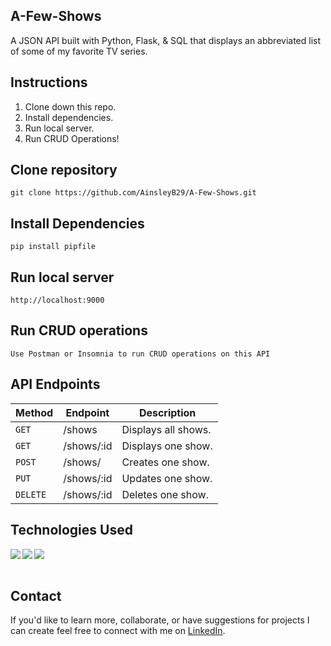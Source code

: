 ## A-Few-Shows

A JSON API built with Python, Flask, & SQL that displays an abbreviated list of some of my favorite TV series.

## Instructions
1. Clone down this repo.
2. Install dependencies.
3. Run local server.
4. Run CRUD Operations!

## Clone repository
`git clone https://github.com/AinsleyB29/A-Few-Shows.git`

## Install Dependencies
`pip install pipfile`

## Run local server
`http://localhost:9000`

## Run CRUD operations
`Use Postman or Insomnia to run CRUD operations on this API`

## API Endpoints

| Method | Endpoint     | Description         |
| ------ | ------------ | --------------------|
| `GET`    | /shows       | Displays all shows. |
| `GET`    | /shows/:id   | Displays one show.  |
| `POST`   | /shows/      | Creates one show.   |
| `PUT`   | /shows/:id   | Updates one show.   |
| `DELETE` | /shows/:id   | Deletes one show.   |


## Technologies Used
<img align="left" img src="https://img.icons8.com/fluency/64/000000/python.png"/>
<img align="left" img src="https://img.icons8.com/cute-clipart/64/000000/flask.png"/>
<img align="left" img src="https://img.icons8.com/external-flaticons-lineal-color-flat-icons/64/000000/external-sql-computer-programming-flaticons-lineal-color-flat-icons.png"/>

<br></br>

## Contact
If you'd like to learn more, collaborate, or have suggestions for projects I can create feel free to connect with me on [LinkedIn](https://www.linkedin.com/in/ainsleybrundage/).
